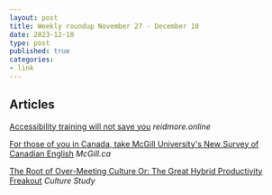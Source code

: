 ```yaml
---
layout: post
title: Weekly roundup November 27 - December 10
date: 2023-12-10
type: post
published: true
categories:
- link
---
```


## Articles

[Accessibility training will not save you](https://www.reidmore.online/post/accessibility-training-will-not-save-you "Accessibility training will not save you") *reidmore.online*

[For those of you in Canada, take McGill University's New Survey of Canadian English](https://surveys.mcgill.ca/ls3/414379?lang=en) *McGill.ca*

[The Root of Over-Meeting Culture
Or: The Great Hybrid Productivity Freakout](https://annehelen.substack.com/p/the-root-of-over-meeting-culture "The Root of Over-Meeting Culture Or: The Great Hybrid Productivity Freakout. By Anne Helen Petersen") *Culture Study*
